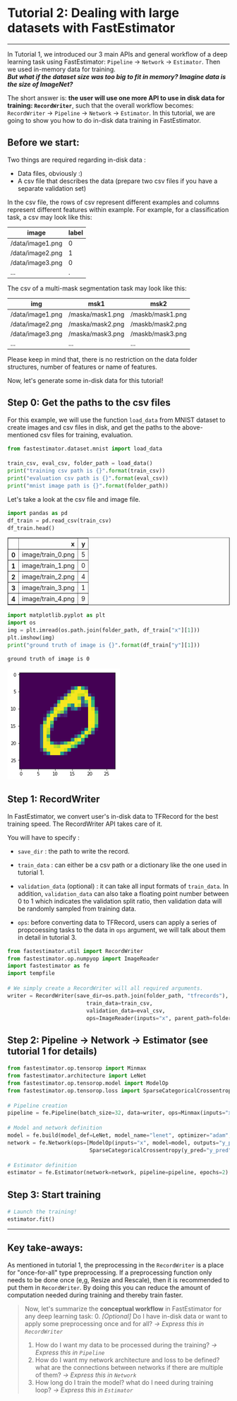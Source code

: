 # Tutorial 2: Dealing with large datasets with FastEstimator
_____

In Tutorial 1, we introduced our 3 main APIs and general workflow of a deep learning task using FastEstimator:  `Pipeline` -> `Network` -> `Estimator`. Then we used in-memory data for training.  
*__But what if the dataset size was too big to fit in memory? Imagine data is the size of ImageNet?__*

The short answer is: __the user will use one more API to use in disk data for training: `RecordWriter`__, such that the overall workflow becomes:   
`RecordWriter` -> `Pipeline` -> `Network` -> `Estimator`. In this tutorial, we are going to show you how to do in-disk data training in FastEstimator.

## Before we start:

Two things are required regarding in-disk data : 
* Data files, obviously :)
* A csv file that describes the data (prepare two csv files if you have a separate validation set)

In the csv file, the rows of csv represent different examples and columns represent different features within example. For example, for a classification task, a csv may look like this:

| image  | label  |
|---|---|
|/data/image1.png   | 0  |
|/data/image2.png   |  1 |
|/data/image3.png | 0  |
|... | .  |

The csv of a multi-mask segmentation task may look like this:

| img  | msk1  | msk2  |
|---|---|---|
|/data/image1.png   | /maska/mask1.png  |/maskb/mask1.png|
|/data/image2.png   |  /maska/mask2.png |/maskb/mask2.png|
|/data/image3.png | /maska/mask3.png  |/maskb/mask3.png|
|... | ...  |...|


Please keep in mind that, there is no restriction on the data folder structures, number of features or name of features.  

Now, let's generate some in-disk data for this tutorial!

## Step 0: Get the paths to the csv files

For this example, we will use the function `load_data` from MNIST dataset to create images and csv files in disk, and get the paths to the above-mentioned csv files for training, evaluation. 


```python
from fastestimator.dataset.mnist import load_data

train_csv, eval_csv, folder_path = load_data()
print("training csv path is {}".format(train_csv))
print("evaluation csv path is {}".format(eval_csv))
print("mnist image path is {}".format(folder_path))
```

Let's take a look at the csv file and image file.


```python
import pandas as pd
df_train = pd.read_csv(train_csv)
df_train.head()
```




<div>
<style scoped>
    .dataframe tbody tr th:only-of-type {
        vertical-align: middle;
    }

    .dataframe tbody tr th {
        vertical-align: top;
    }

    .dataframe thead th {
        text-align: right;
    }
</style>
<table border="1" class="dataframe">
  <thead>
    <tr style="text-align: right;">
      <th></th>
      <th>x</th>
      <th>y</th>
    </tr>
  </thead>
  <tbody>
    <tr>
      <th>0</th>
      <td>image/train_0.png</td>
      <td>5</td>
    </tr>
    <tr>
      <th>1</th>
      <td>image/train_1.png</td>
      <td>0</td>
    </tr>
    <tr>
      <th>2</th>
      <td>image/train_2.png</td>
      <td>4</td>
    </tr>
    <tr>
      <th>3</th>
      <td>image/train_3.png</td>
      <td>1</td>
    </tr>
    <tr>
      <th>4</th>
      <td>image/train_4.png</td>
      <td>9</td>
    </tr>
  </tbody>
</table>
</div>




```python
import matplotlib.pyplot as plt
import os
img = plt.imread(os.path.join(folder_path, df_train["x"][1]))
plt.imshow(img)
print("ground truth of image is {}".format(df_train["y"][1]))
```

    ground truth of image is 0



![png](assets/tutorial/t02_using_data_in_disk_files/t02_using_data_in_disk_6_1.png)


## Step 1: RecordWriter


In FastEstimator, we convert user's in-disk data to TFRecord for the best training speed. The RecordWriter API takes care of it. 

You will have to specify : 

- `save_dir` : the path to write the record.    
   
   
- `train_data` : can either be a csv path or a dictionary like the one used in tutorial 1.  
 
 
- `validation_data` (optional) : it can take all input formats of `train_data`. In addition, `validation_data` can also take a floating point number between 0 to 1 which indicates the validation split ratio, then validation data will be randomly sampled from training data.  
 
 
- `ops`: before converting data to TFRecord, users can apply a series of propcoessing tasks to the data in `ops` argument, we will talk about them in detail in tutorial 3.


```python
from fastestimator.util import RecordWriter
from fastestimator.op.numpyop import ImageReader
import fastestimator as fe
import tempfile

# We simply create a RecordWriter will all required arguments. 
writer = RecordWriter(save_dir=os.path.join(folder_path, "tfrecords"),
                         train_data=train_csv,
                         validation_data=eval_csv,
                         ops=ImageReader(inputs="x", parent_path=folder_path, outputs="x", grey_scale=True))
```

## Step 2: Pipeline -> Network -> Estimator (see tutorial 1 for details)


```python
from fastestimator.op.tensorop import Minmax
from fastestimator.architecture import LeNet
from fastestimator.op.tensorop.model import ModelOp
from fastestimator.op.tensorop.loss import SparseCategoricalCrossentropy

# Pipeline creation
pipeline = fe.Pipeline(batch_size=32, data=writer, ops=Minmax(inputs="x", outputs="x"))

# Model and network definition
model = fe.build(model_def=LeNet, model_name="lenet", optimizer="adam", loss_name="loss")
network = fe.Network(ops=[ModelOp(inputs="x", model=model, outputs="y_pred"), 
                          SparseCategoricalCrossentropy(y_pred="y_pred", y_true="y", outputs="loss")])

# Estimator definition
estimator = fe.Estimator(network=network, pipeline=pipeline, epochs=2)
```

## Step 3: Start training


```python
# Launch the training!
estimator.fit()
```

___
## Key take-aways:

As mentioned in tutorial 1, the preprocessing in the `RecordWriter` is a place for "once-for-all" type preprocessing. If a preprocessing function only needs to be done once (e,g, Resize and Rescale), then it is recommended to put them in `RecordWriter`. By doing this you can reduce the amount of computation needed during training and thereby train faster.

>Now, let's summarize the **conceptual workflow** in FastEstimator for any deep learning task:
>0. _[Optional]_ Do I have in-disk data or want to apply some preprocessing once and for all? _-> Express this in `RecordWriter`_
>1. How do I want my data to be processed during the training? _-> Express this in `Pipeline`_
>2. How do I want my network architecture and loss to be defined? what are the connections between networks if there are multiple of them? _-> Express this in `Network`_
>3. How long do I train the model? what do I need during training loop? _-> Express this in `Estimator`_
